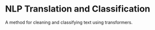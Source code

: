 # NLP Translation and Classification
A method for cleaning and classifying text using transformers.
